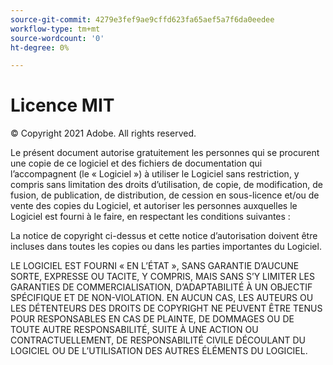 ```yaml
---
source-git-commit: 4279e3fef9ae9cffd623fa65aef5a7f6da0eedee
workflow-type: tm+mt
source-wordcount: '0'
ht-degree: 0%

---
```

# Licence MIT

© Copyright 2021 Adobe. All rights reserved.

Le présent document autorise gratuitement les personnes qui se procurent une copie
de ce logiciel et des fichiers de documentation qui l’accompagnent (le « Logiciel ») à utiliser
le Logiciel sans restriction, y compris sans limitation des droits
d’utilisation, de copie, de modification, de fusion, de publication, de distribution, de cession en sous-licence et/ou de vente
des copies du Logiciel, et autoriser les personnes auxquelles le Logiciel
est fourni à le faire, en respectant les conditions suivantes :

La notice de copyright ci-dessus et cette notice d’autorisation doivent être incluses dans toutes
les copies ou dans les parties importantes du Logiciel.

LE LOGICIEL EST FOURNI « EN L’ÉTAT », SANS GARANTIE D’AUCUNE SORTE, EXPRESSE OU
TACITE, Y COMPRIS, MAIS SANS S’Y LIMITER LES GARANTIES DE COMMERCIALISATION,
D’ADAPTABILITÉ À UN OBJECTIF SPÉCIFIQUE ET DE NON-VIOLATION. EN AUCUN CAS, LES AUTEURS
OU LES DÉTENTEURS DES DROITS DE COPYRIGHT NE PEUVENT ÊTRE TENUS POUR RESPONSABLES
EN CAS DE PLAINTE, DE DOMMAGES OU DE TOUTE AUTRE RESPONSABILITÉ, SUITE À UNE ACTION OU CONTRACTUELLEMENT,
DE RESPONSABILITÉ CIVILE DÉCOULANT DU LOGICIEL OU DE L’UTILISATION DES AUTRES ÉLÉMENTS
DU LOGICIEL.
